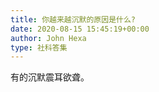 ```yaml
---
title: 你越来越沉默的原因是什么?
date: 2020-08-15 15:45:19+00:00
author: John Hexa
type: 社科答集
---
```

有的沉默震耳欲聋。


